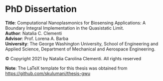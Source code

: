 # PhD Dissertation

**Title**: Computational Nanoplasmonics for Biosensing Applications: A Boundary Integral Implementation in the Quasistatic Limit.  
**Author**: Natalia C. Clementi  
**Advisor**: Prof. Lorena A. Barba  
**University**: The George Washington University, School of Engineering and Applied Science, Department of Mechanical and Aerospace Engineering.

&copy; Copyright 2021 by Natalia Carolina Clementi. All rights reserved

**Note**: The LaTeX template for this thesis was obtained from https://github.com/skulumani/thesis-gwu

